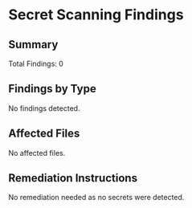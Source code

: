 # Secret Scanning Findings

## Summary

Total Findings: 0

## Findings by Type

No findings detected.

## Affected Files

No affected files.

## Remediation Instructions

No remediation needed as no secrets were detected.
